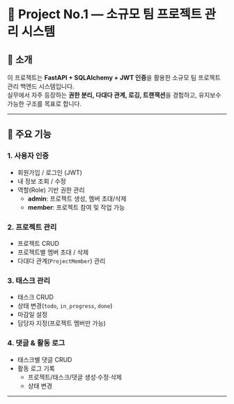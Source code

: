 # 📌 Project No.1 — 소규모 팀 프로젝트 관리 시스템

## 📖 소개
이 프로젝트는 **FastAPI + SQLAlchemy + JWT 인증**을 활용한 소규모 팀 프로젝트 관리 백엔드 시스템입니다.  
실무에서 자주 등장하는 **권한 분리, 다대다 관계, 로깅, 트랜잭션**을 경험하고, 유지보수 가능한 구조를 목표로 합니다.

---

## 🚀 주요 기능

### 1. 사용자 인증
- 회원가입 / 로그인 (JWT)
- 내 정보 조회 / 수정
- 역할(Role) 기반 권한 관리
  - **admin**: 프로젝트 생성, 멤버 초대/삭제
  - **member**: 프로젝트 참여 및 작업 가능

### 2. 프로젝트 관리
- 프로젝트 CRUD
- 프로젝트별 멤버 초대 / 삭제
- 다대다 관계(`ProjectMember`) 관리

### 3. 태스크 관리
- 태스크 CRUD
- 상태 변경(`todo`, `in_progress`, `done`)
- 마감일 설정
- 담당자 지정(프로젝트 멤버만 가능)

### 4. 댓글 & 활동 로그
- 태스크별 댓글 CRUD
- 활동 로그 기록
  - 프로젝트/태스크/댓글 생성·수정·삭제
  - 상태 변경

---
